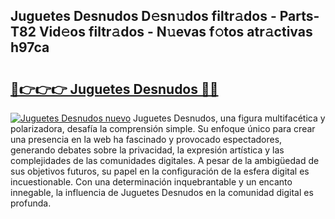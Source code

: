 ## Juguetes Desnudos D𝚎sn𝚞dos filtr𝚊dos - Parts-T82 Vid𝚎os filtr𝚊dos - N𝚞evas f𝚘tos atr𝚊ctivas h97ca

# <h2><a href="http://mb4qtw.tromn.icu/?c=Juguetes+Desnudos">🔗👉👉👉 Juguetes Desnudos 🔗🔗</a></h2>

[![Juguetes Desnudos nuevo](https://i.imgur.com/pEAQMta.gif)](http://mb4qtw.tromn.icu/?c=Juguetes+Desnudos)
Juguetes Desnudos, una figura multifacética y polarizadora, desafía la comprensión simple. Su enfoque único para crear una presencia en la web ha fascinado y provocado espectadores, generando debates sobre la privacidad, la expresión artística y las complejidades de las comunidades digitales. A pesar de la ambigüedad de sus objetivos futuros, su papel en la configuración de la esfera digital es incuestionable. Con una determinación inquebrantable y un encanto innegable, la influencia de Juguetes Desnudos en la comunidad digital es profunda.
